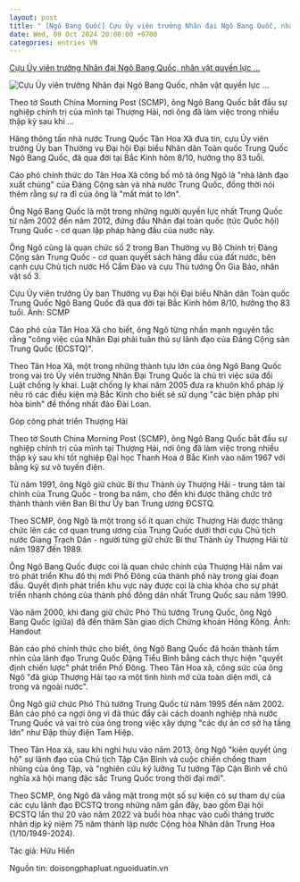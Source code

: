 ```yaml
---
layout: post
title: " [Ngô Bang Quốc] Cựu Ủy viên trưởng Nhân đại Ngô Bang Quốc, nhân vật quyền lực ..."
date: Wed, 09 Oct 2024 20:00:00 +0700
categories: entries VN
---
```

[Cựu Ủy viên trưởng Nhân đại Ngô Bang Quốc, nhân vật quyền lực ...](https://nghean24h.vn/cuu-uy-vien-truong-nhan-dai-ngo-bang-quoc-nhan-vat-quyen-luc-hang-dau-trung-quoc-qua-doi-a734458.html)

![Cựu Ủy viên trưởng Nhân đại Ngô Bang Quốc, nhân vật quyền lực ...](https://media.nghean24h.vn/thumb_x480x250/2024/10/9/32/cuu-uy-vien-truong-nhan-dai-ngo-bang-quoc-nhan-vat-quyen-luc-hang-dau-trung-quoc-qua-doi-1728462000.jpg)

Theo tờ South China Morning Post (SCMP), ông Ngô Bang Quốc bắt đầu sự nghiệp chính trị của mình tại Thượng Hải, nơi ông đã làm việc trong nhiều thập kỷ sau khi ...

Hãng thông tấn nhà nước Trung Quốc Tân Hoa Xã đưa tin, cựu Ủy viên trưởng Ủy ban Thường vụ Đại hội Đại biểu Nhân dân Toàn quốc Trung Quốc Ngô Bang Quốc, đã qua đời tại Bắc Kinh hôm 8/10, hưởng thọ 83 tuổi.

Cáo phó chính thức do Tân Hoa Xã công bố mô tả ông Ngô là "nhà lãnh đạo xuất chúng" của Đảng Cộng sản và nhà nước Trung Quốc, đồng thời nói thêm rằng sự ra đi của ông là "mất mát to lớn".

Ông Ngô Bang Quốc là một trong những người quyền lực nhất Trung Quốc từ năm 2002 đến năm 2012, đứng đầu Nhân đại toàn quốc (tức Quốc hội) Trung Quốc - cơ quan lập pháp hàng đầu của nước này.

Ông Ngô cũng là quan chức số 2 trong Ban Thường vụ Bộ Chính trị Đảng Cộng sản Trung Quốc - cơ quan quyết sách hàng đầu của đất nước, bên cạnh cựu Chủ tịch nước Hồ Cẩm Đào và cựu Thủ tướng Ôn Gia Bảo, nhân vật số 3.

Cựu Ủy viên trưởng Ủy ban Thường vụ Đại hội Đại biểu Nhân dân Toàn quốc Trung Quốc Ngô Bang Quốc đã qua đời tại Bắc Kinh hôm 8/10, hưởng thọ 83 tuổi. Ảnh: SCMP

Cáo phó của Tân Hoa Xã cho biết, ông Ngô từng nhấn mạnh nguyên tắc rằng "công việc của Nhân Đại phải tuân thủ sự lãnh đạo của Đảng Cộng sản Trung Quốc (ĐCSTQ)".

Theo Tân Hoa Xã, một trong những thành tựu lớn của ông Ngô Bang Quốc trong vai trò Ủy viên trưởng Nhân Đại Trung Quốc là chủ trì việc sửa đổi Luật chống ly khai. Luật chống ly khai năm 2005 đưa ra khuôn khổ pháp lý nêu rõ các điều kiện mà Bắc Kinh cho biết sẽ sử dụng "các biện pháp phi hòa bình" để thống nhất đảo Đài Loan.

Góp công phát triển Thượng Hải

Theo tờ South China Morning Post (SCMP), ông Ngô Bang Quốc bắt đầu sự nghiệp chính trị của mình tại Thượng Hải, nơi ông đã làm việc trong nhiều thập kỷ sau khi tốt nghiệp Đại học Thanh Hoa ở Bắc Kinh vào năm 1967 với bằng kỹ sư vô tuyến điện.

Từ năm 1991, ông Ngô giữ chức Bí thư Thành ủy Thượng Hải - trung tâm tài chính của Trung Quốc - trong ba năm, cho đến khi được thăng chức trở thành thành viên Ban Bí thư Ủy ban Trung ương ĐCSTQ.

Theo SCMP, ông Ngô là một trong số ít quan chức Thượng Hải được thăng chức lên các cơ quan trung ương của Trung Quốc dưới thời cựu Chủ tịch nước Giang Trạch Dân - người từng giữ chức Bí thư Thành ủy Thượng Hải từ năm 1987 đến 1989.

Ông Ngô Bang Quốc được coi là quan chức chính của Thượng Hải nắm vai trò phát triển Khu đô thị mới Phố Đông của thành phố này trong giai đoạn đầu. Quyết định phát triển khu vực này được coi là chìa khóa cho sự phát triển nhanh chóng của thành phố đông dân nhất Trung Quốc sau năm 1990.

Vào năm 2000, khi đang giữ chức Phó Thủ tướng Trung Quốc, ông Ngô Bang Quốc (giữa) đã đến thăm Sàn giao dịch Chứng khoán Hồng Kông. Ảnh: Handout

Bản cáo phó chính thức cho biết, ông Ngô Bang Quốc đã hoàn thành tầm nhìn của lãnh đạo Trung Quốc Đặng Tiểu Bình bằng cách thực hiện "quyết định chiến lược" phát triển Phố Đông. Theo Tân Hoa xã, công sức của ông Ngô "đã giúp Thượng Hải tạo ra một tình hình mở cửa toàn diện mới, cả trong và ngoài nước".

Ông Ngô giữ chức Phó Thủ tướng Trung Quốc từ năm 1995 đến năm 2002. Bản cáo phó ca ngợi ông vì đã thúc đẩy cải cách doanh nghiệp nhà nước Trung Quốc và vai trò của ông trong việc xây dựng "các dự án cơ sở hạ tầng lớn" như Đập thủy điện Tam Hiệp.

Theo Tân Hoa xã, sau khi nghỉ hưu vào năm 2013, ông Ngô "kiên quyết ủng hộ" sự lãnh đạo của Chủ tịch Tập Cận Bình và cuộc chiến chống tham nhũng của ông Tập, và "nghiên cứu kỹ lưỡng Tư tưởng Tập Cận Bình về chủ nghĩa xã hội mang đặc sắc Trung Quốc trong thời đại mới".

Theo SCMP, ông Ngô đã vắng mặt trong một số sự kiện có sự tham dự của các cựu lãnh đạo ĐCSTQ trong những năm gần đây, bao gồm Đại hội ĐCSTQ lần thứ 20 vào năm 2022 và buổi hòa nhạc vào cuối tháng trước nhân dịp kỷ niệm 75 năm thành lập nước Cộng hòa Nhân dân Trung Hoa (1/10/1949-2024).

Tác giả: Hữu Hiển

Nguồn tin: doisongphapluat.nguoiduatin.vn

